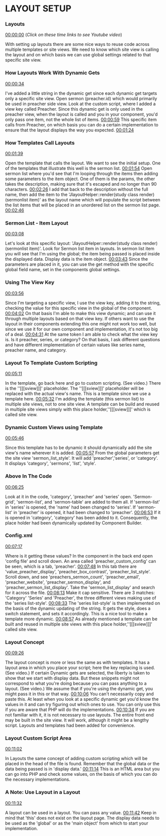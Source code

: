 # LAYOUT SETUP

### Layouts

[00:00:00](https://www.youtube.com/watch?v=52OLSZio0F8&list=PLQRGFI8XZ_wtGvPQZWBfDzzlERLQgpMRE&t=00h00m00s)
(_Click on these time links to see Youtube video_)

With setting up layouts there are some nice ways to reuse code across multiple templates or site views. We need to know which site view is calling the layout and on which basis we can use global settings related to that specific site view. 

### How Layouts Work With Dynamic Gets

[00:00:34](https://www.youtube.com/watch?v=52OLSZio0F8&list=PLQRGFI8XZ_wtGvPQZWBfDzzlERLQgpMRE&t=00h00m34s)

I've added a little string in the dynamic get since each dynamic get targets only a specific site view. Open sermon (preacher.id) which would primarily be used in preacher side view. Look at the custom script, where I added a view key called Preacher. Since this dynamic get is only used in the preacher view, when the layout is called and you in your component, you'd only pass one item, not the whole list of items. [00:00:59](https://www.youtube.com/watch?v=52OLSZio0F8&list=PLQRGFI8XZ_wtGvPQZWBfDzzlERLQgpMRE&t=00h00m59s) This specific item calls from Preacher, on which basis you can do a certain implementation to ensure that the layout displays the way you expected. [00:01:24](https://www.youtube.com/watch?v=52OLSZio0F8&list=PLQRGFI8XZ_wtGvPQZWBfDzzlERLQgpMRE&t=00h01m24s)

### How Templates Call Layouts

[00:01:39](https://www.youtube.com/watch?v=52OLSZio0F8&list=PLQRGFI8XZ_wtGvPQZWBfDzzlERLQgpMRE&t=00h01m39s)

Open the template that calls the layout. We want to see the initial setup. One of the templates that illustrate this well is the sermon list. [00:01:54](https://www.youtube.com/watch?v=52OLSZio0F8&list=PLQRGFI8XZ_wtGvPQZWBfDzzlERLQgpMRE&t=00h01m54s) Open sermon list where you'd see that I'm looping through the items then adding some parameters to the item object. One of them is the params, the other takes the description, making sure that it's escaped and no longer than 90 characters. [00:02:26](https://www.youtube.com/watch?v=52OLSZio0F8&list=PLQRGFI8XZ_wtGvPQZWBfDzzlERLQgpMRE&t=00h02m26s) I add that back to the description without the full name, then add the item to the 'JlayoutHelper::render(study class render)(sermonlist item)' as the layout name which will populate the script between the list items that will be placed in an unordered list on the sermon list page. [00:02:46](https://www.youtube.com/watch?v=52OLSZio0F8&list=PLQRGFI8XZ_wtGvPQZWBfDzzlERLQgpMRE&t=00h02m46s)

### Sermon List - Item Layout

[00:03:08](https://www.youtube.com/watch?v=52OLSZio0F8&list=PLQRGFI8XZ_wtGvPQZWBfDzzlERLQgpMRE&t=00h03m08s)

Let's look at this specific layout: 'JlayoutHelper::render(study class render)(sermonlist item)'. Look for Sermon list item in layouts. In sermon list item you will see that I'm using the global; the item being passed is placed inside the displayed data. Display data is the item object. [00:03:43](https://www.youtube.com/watch?v=52OLSZio0F8&list=PLQRGFI8XZ_wtGvPQZWBfDzzlERLQgpMRE&t=00h03m43s) Since the parameters are placed in it, you can use the get method with the specific global field name, set in the components global settings.

### Using The View Key

[00:03:56](https://www.youtube.com/watch?v=52OLSZio0F8&list=PLQRGFI8XZ_wtGvPQZWBfDzzlERLQgpMRE&t=00h03m56s)

Since I'm targeting a specific view, I use the view key, adding it to the string, checking the value for this specific view in the global of the component. [00:04:02](https://www.youtube.com/watch?v=52OLSZio0F8&list=PLQRGFI8XZ_wtGvPQZWBfDzzlERLQgpMRE&t=00h04m02s) On that basis I'm able to make this view dynamic; and can use it through multiple layouts based on that view key. If others want to use the layout in their components extending this one might not work too well, but since we use it for our own component and implementation, it's not too big of a deal. [00:04:31](https://www.youtube.com/watch?v=52OLSZio0F8&list=PLQRGFI8XZ_wtGvPQZWBfDzzlERLQgpMRE&t=00h04m31s) At the same token I am able to check what the view key is. Is it preacher, series, or category? On that basis, I ask different questions and have different implementation of certain values like series name, preacher name, and category.

### Layout To Template Custom Scripting

[00:05:11](https://www.youtube.com/watch?v=52OLSZio0F8&list=PLQRGFI8XZ_wtGvPQZWBfDzzlERLQgpMRE&t=00h05m11s) 

In the template, go back here and go to custom scripting. (See video.) There is the ''[[[sview]]]' placeholder. The ''[[[sview]]]' placeholder will be replaced with the actual view's name. This is a template since we use a template here. [00:05:32](https://www.youtube.com/watch?v=52OLSZio0F8&list=PLQRGFI8XZ_wtGvPQZWBfDzzlERLQgpMRE&t=00h05m32s) I'm adding the template (this sermon list) to multiple site views, not to one site view. A template can be build and reused in multiple site views simply with this place holder,''[[[sview]]]' which is called site view.

### Dynamic Custom Views using Template

[00:05:46](https://www.youtube.com/watch?v=52OLSZio0F8&list=PLQRGFI8XZ_wtGvPQZWBfDzzlERLQgpMRE&t=00h05m46s)

Since this template has to be dynamic it should dynamically add the site view's name wherever it is added. [00:05:57](https://www.youtube.com/watch?v=52OLSZio0F8&list=PLQRGFI8XZ_wtGvPQZWBfDzzlERLQgpMRE&t=00h05m57s) From the global parameters get the site view 'sermon_list_style'. It will add 'preacher','series', or 'category'. It displays 'category', 'sermons', 'list', 'style'.

### Above In The Code

[00:06:25](https://www.youtube.com/watch?v=52OLSZio0F8&list=PLQRGFI8XZ_wtGvPQZWBfDzzlERLQgpMRE&t=00h06m25s) 

Look at it in the code, 'category', 'preacher' and 'series' open. 'Sermon-grid', 'sermon-list', and 'sermon-table' are added to them all. If 'sermon-list' in 'series' is opened, the 'name' had been changed to 'series'. If 'sermon-list' in 'preacher' is opened, it had been changed to 'preacher'. [00:06:53](https://www.youtube.com/watch?v=52OLSZio0F8&list=PLQRGFI8XZ_wtGvPQZWBfDzzlERLQgpMRE&t=00h06m53s) If it is opened in 'category', 'category' has been added to it. Consequently, the place holder had been dynamically updated by Component Builder.

### Config.xml

[00:07:17](https://www.youtube.com/watch?v=52OLSZio0F8&list=PLQRGFI8XZ_wtGvPQZWBfDzzlERLQgpMRE&t=00h07m17s)

Where is it getting these values? In the component in the back end open 'config file' and scroll down. An area called 'preacher_custom_config' can be seen, which is a tab, 'preacher'. [00:07:48](https://www.youtube.com/watch?v=52OLSZio0F8&list=PLQRGFI8XZ_wtGvPQZWBfDzzlERLQgpMRE&t=00h07m48s) In this tab there are 'value_preacher_display', 'preacher_box_contrast', 'preacher_list_style'. Scroll down, and see 'preachers_sermon_count', 'preacher_email', 'preacher_website', 'preacher_sermon_display', and 'preacher_sermon_list_display'. Take the 'sermon_list_display' and search for it across the file.  [00:08:13](https://www.youtube.com/watch?v=52OLSZio0F8&list=PLQRGFI8XZ_wtGvPQZWBfDzzlERLQgpMRE&t=00h08m13s) Make it cap sensitive. There are 3 matches: 'Category' 'Series' and 'Preacher', the three different views making use of the 'series list-style'. [00:08:33](https://www.youtube.com/watch?v=52OLSZio0F8&list=PLQRGFI8XZ_wtGvPQZWBfDzzlERLQgpMRE&t=00h08m33s) The 'series list-style' is then implemented on the basis of the dynamic updating of the string. It gets the style, does a switch statement, and sets it accordingly. This is a nice tool to make a template more dynamic. [00:08:57](https://www.youtube.com/watch?v=52OLSZio0F8&list=PLQRGFI8XZ_wtGvPQZWBfDzzlERLQgpMRE&t=00h08m57s) As already mentioned a template can be built and reused in multiple site views with this place holder,''[[[sview]]]' called site view.

### Layout Concept

[00:09:26](https://www.youtube.com/watch?v=52OLSZio0F8&list=PLQRGFI8XZ_wtGvPQZWBfDzzlERLQgpMRE&t=00h09m26s) 

The layout concept is more or less the same as with templates. It has a layout area in which you place your script; here the key replacing is used. (See video.) If certain Dynamic gets are selected, the liberty is taken to show that we start with display data. But these snippets might not correspond to what you're doing because you can pass anything to a layout. (See video.) We assume that if you're using the dynamic get, you might pass it in this or that way. [00:10:06](https://www.youtube.com/watch?v=52OLSZio0F8&list=PLQRGFI8XZ_wtGvPQZWBfDzzlERLQgpMRE&t=00h10m06s) You can't necessarily copy and paste this. At least when you look at a specific dynamic get you'd know the values in it and can try figuring out which ones to use. You can only use this if you are aware that PHP will do the implementations. [00:10:34](https://www.youtube.com/watch?v=52OLSZio0F8&list=PLQRGFI8XZ_wtGvPQZWBfDzzlERLQgpMRE&t=00h10m34s) If you are not familiar with it, it is not necessary to use layouts. The entire front end may be built in the site view. It will work, although it might be a lengthy script. Layouts and templates had been added for convenience.

### Layout Custom Script Area

[00:11:02](https://www.youtube.com/watch?v=52OLSZio0F8&list=PLQRGFI8XZ_wtGvPQZWBfDzzlERLQgpMRE&t=00h11m02s)

In Layouts the same concept of adding custom scripting which will be placed in the head of the file is found. Remember that the global data or the data being passed is in 'display data.' [00:11:14](https://www.youtube.com/watch?v=52OLSZio0F8&list=PLQRGFI8XZ_wtGvPQZWBfDzzlERLQgpMRE&t=00h11m14s) This is an HTML area but you can go into PHP and check some values, on the basis of which you can do the necessary implementations.

### A Note: Use Layout in a Layout

[00:11:32](https://www.youtube.com/watch?v=52OLSZio0F8&list=PLQRGFI8XZ_wtGvPQZWBfDzzlERLQgpMRE&t=00h11m32s)

A layout can be used in a layout. You can pass any value. [00:11:42](https://www.youtube.com/watch?v=52OLSZio0F8&list=PLQRGFI8XZ_wtGvPQZWBfDzzlERLQgpMRE&t=00h11m42s) Keep in mind that 'this' does not exist on the layout page. The display data needs to be used as the 'global' or as the 'main object' from which to start your implementation.